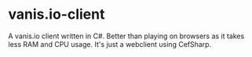 # vanis.io-client
A vanis.io client written in C#.  Better than playing on browsers as it takes less RAM and CPU usage. It's just a webclient using CefSharp.
